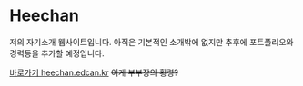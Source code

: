 # Heechan
저의 자기소개 웹사이트입니다.
아직은 기본적인 소개밖에 없지만 추후에
포트폴리오와 경력등을 추가할 예정입니다.

[바로가기 heechan.edcan.kr](https://heechan.edcan.kr)
~~이게 부부장의 횡령?~~
